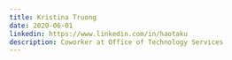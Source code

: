 ```yaml
---
title: Kristina Truong
date: 2020-06-01
linkedin: https://www.linkedin.com/in/haotaku
description: Coworker at Office of Technology Services
---
```


